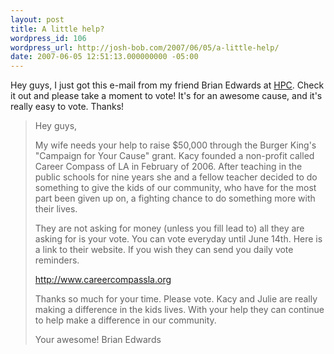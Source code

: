```yaml
---
layout: post
title: A little help?
wordpress_id: 106
wordpress_url: http://josh-bob.com/2007/06/05/a-little-help/
date: 2007-06-05 12:51:13.000000000 -05:00
---
```

Hey guys, I just got this e-mail from my friend Brian Edwards at <a href="http://www.healingplacechurch.org">HPC</a>. Check it out and please take a moment to vote! It's for an awesome cause, and it's really easy to vote. Thanks!
<blockquote>Hey guys,

My wife needs your help to raise $50,000 through the Burger King's
"Campaign for Your Cause" grant. Kacy founded a non-profit called Career
Compass of LA in February of 2006. After teaching in the public schools
for nine years she and a fellow teacher decided to do something to give
the kids of our community, who have for the most part been given up on, a
fighting chance to do something more with their lives.

They are not asking for money (unless you fill lead to) all they are
asking for is your vote. You can vote everyday until June 14th. Here is a
link to their website. If you wish they can send you daily vote
reminders.

<a href="http://www.careercompassla.org">http://www.careercompassla.org</a>

Thanks so much for your time. Please vote. Kacy and Julie are really
making a difference in the kids lives. With your help they can continue to
help make a difference in our community.

Your awesome!
Brian Edwards</blockquote>
